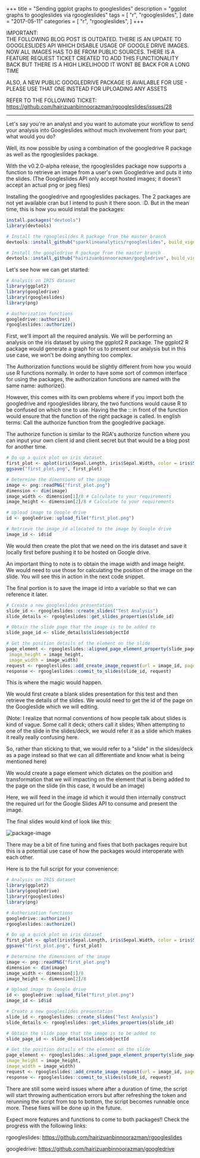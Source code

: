 +++
title = "Sending ggplot graphs to googleslides"
description = "ggplot graphs to googleslides via rgoogleslides"
tags = [
    "r",
    "rgoogleslides",
]
date = "2017-05-11"
categories = [
    "r",
    "rgoogleslides",
]
+++

IMPORTANT:  
THE FOLLOWING BLOG POST IS OUTDATED. THERE IS AN UPDATE TO GOOGLESLIDES API WHICH DISABLE USAGE OF GOOGLE DRIVE IMAGES. NOW ALL IMAGES HAS TO BE FROM PUBLIC SOURCES. THERE IS A FEATURE REQUEST TICKET CREATED TO ADD THIS FUNCTIONALITY BACK BUT THERE IS A HIGH LIKELIHOOD IT WONT BE BACK FOR A LONG TIME

ALSO, A NEW PUBLIC GOOGLEDRIVE PACKAGE IS AVAILABLE FOR USE - PLEASE USE THAT ONE INSTEAD FOR UPLOADING ANY ASSETS

REFER TO THE FOLLOWING TICKET:  
https://github.com/hairizuanbinnoorazman/rgoogleslides/issues/28

---------------------------

Let's say you're an analyst and you want to automate your workflow to send your analysis into Googleslides without much involvement from your part; what would you do?

Well, its now possible by using a combination of the googledrive R package as well as the rgoogleslides package.

With the v0.2.0-alpha release, the rgoogleslides package now supports a function to retrieve an image from a user's own Googledrive and puts it into the slides. (The Googleslides API only accept hosted images; it doesn't accept an actual png or jpeg files)

Installing the googledrive and rgoogleslides packages. The 2 packages are not yet available cran but I intend to push it there soon. :D. But in the mean time, this is how you would install the packages:

```R
install.packages("devtools")
library(devtools)

# Install the rgoogleslides R package from the master branch
devtools::install_github("sparklineanalytics/rgoogleslides", build_vignettes = TRUE)

# Install the googledrive R package from the master branch
devtools::install_github("hairizuanbinnoorazman/googledrive", build_vignettes = TRUE)
```

Let's see how we can get started:

```R
# Analysis on IRIS dataset
library(ggplot2)
library(googledrive)
library(rgoogleslides)
library(png)

# Authorization functions
googledrive::authorize()
rgoogleslides::authorize()
```

First, we'll import all the required analysis. We will be performing an analysis on the iris dataset by using the ggplot2 R package. The ggplot2 R package would generate a graph for us to present our analysis but in this use case, we won't be doing anything too complex.

The Authorization functions would be slightly different from how you would use R functions normally. In order to have some sort of common interface for using the packages, the authorization functions are named with the same name: authorize().

However, this comes with its own problems where if you import both the googledrive and rgoogleslides library, the two functions would cause R to be confused on which one to use. Having the the <package name>:: in front of the function would ensure that the function of the right package is called. In english terms: Call the authorize function from the googledrive package.

The authorize function is similar to the RGA's authorize function where you can input your own client id and client secret but that would be a blog post for another time.

```R
# Do up a quick plot on iris dataset
first_plot <- qplot(iris$Sepal.Length, iris$Sepal.Width, color = iris$Species)
ggsave("first_plot.png", first_plot)

# Determine the dimensions of the image
image <- png::readPNG("first_plot.png")
dimension <- dim(image)
image_width <- dimension[1]/8 # Calculate to your requirements
image_height <- dimension[2]/8 # Calculate to your requirements

# Upload image to Google drive
id <- googledrive::upload_file("first_plot.png")

# Retrieve the image_id allocated to the image by Google drive
image_id <- id$id
```

We would then create the plot that we need on the iris dataset and save it locally first before pushing it to be hosted on Google drive.

An important thing to note is to obtain the image width and image height. We would need to use those for calculating the position of the image on the slide. You will see this in action in the next code snippet.

The final portion is to save the image id into a variable so that we can reference it later.

```R
# Create a new googleslides presentation
slide_id <- rgoogleslides::create_slides("Test Analysis")
slide_details <- rgoogleslides::get_slides_properties(slide_id)

# Obtain the slide page that the image is to be added to
slide_page_id <- slide_details$slides$objectId

# Get the position details of the element on the slide
page_element <- rgoogleslides::aligned_page_element_property(slide_page_id,
 image_height = image_height,
 image_width = image_width)
request <- rgoogleslides::add_create_image_request(url = image_id, page_element_property = page_element)
response <- rgoogleslides::commit_to_slides(slide_id, request)
```

This is where the magic would happen.

We would first create a blank slides presentation for this test and then retrieve the details of the slides. We would need to get the id of the page on the Googleslide which we will editing.

(Note: I realize that normal conventions of how people talk about slides is kind of vague. Some call it deck; others call it slides; When attempting to one of the slide in the slides/deck, we would refer it as a slide which makes it really really confusing here.

So, rather than sticking to that, we would refer to a "slide" in the slides/deck as a page instead so that we can all differentiate and know what is being mentioned here)

We would create a page element which dictates on the position and transformation that we will impacting on the element that is being added to the page on the slide (in this case, it would be an image)

Here, we will feed in the image id which it would then internally construct the required url for the Google Slides API to consume and present the image.

The final slides would kind of look like this:

![package-image](/20170511_sendingGGPlotToGoogleslides/iris_ggplot_slides.png)

There may be a bit of fine tuning and fixes that both packages require but this is a potential use case of how the packages would interoperate with each other.

Here is to the full script for your convenience:

```R
# Analysis on IRIS dataset
library(ggplot2)
library(googledrive)
library(rgoogleslides)
library(png)

# Authorization functions
googledrive::authorize()
rgoogleslides::authorize()

# Do up a quick plot on iris dataset
first_plot <- qplot(iris$Sepal.Length, iris$Sepal.Width, color = iris$Species)
ggsave("first_plot.png", first_plot)

# Determine the dimensions of the image
image <- png::readPNG("first_plot.png")
dimension <- dim(image)
image_width <- dimension[1]/8
image_height <- dimension[2]/8

# Upload image to Google drive
id <- googledrive::upload_file("first_plot.png")
image_id <- id$id

# Create a new googleslides presentation
slide_id <- rgoogleslides::create_slides("Test Analysis")
slide_details <- rgoogleslides::get_slides_properties(slide_id)

# Obtain the slide page that the image is to be added to
slide_page_id <- slide_details$slides$objectId

# Get the position details of the element on the slide
page_element <- rgoogleslides::aligned_page_element_property(slide_page_id,
image_height = image_height,
image_width = image_width)
request <- rgoogleslides::add_create_image_request(url = image_id, page_element_property = page_element)
response <- rgoogleslides::commit_to_slides(slide_id, request)
```

There are still some weird issues where after a duration of time, the script will start throwing authentication errors but after refreshing the token and rerunning the script from top to bottom, the script becomes runnable once more. These fixes will be done up in the future.

Expect more features and functions to come to both packages!!
Check the progress with the following links:

rgoogleslides:
https://github.com/hairizuanbinnoorazman/rgoogleslides

googledrive:
https://github.com/hairizuanbinnoorazman/googledrive
